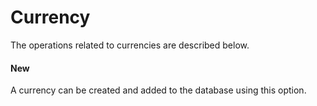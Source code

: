 # Currency

The operations related to currencies are described below.

#### New
A currency can be created and added to the database using this option.
